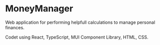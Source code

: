 # MoneyManager

Web application for performing helpfull calculations to manage personal finances.

Codet using React, TypeScript, MUI Component Library, HTML, CSS.
